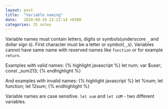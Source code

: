 ```yaml
---
layout: post
title:  "Variable naming"
date:   2020-09-10 22:22:14 +0300
categories: JS notes
---
```

 Variable names must contain letters, digits or symbols(underscore `_` and dollar sign `$`). First character must be a letter or symbol(`_`,`$`). 
 Variables cannot have same name with reserved names like `function` or for example `return`.

Examples with valid names:
{% highlight javascript %}
let num;
var $user;
const _sum213;
{% endhighlight %}

And examples with invalid names:
{% highlight javascript %}
let %num;
let function;
let 12sum;
{% endhighlight %}

Variable names are case sensitive. `let sum` and `let sUM` - two different variables.